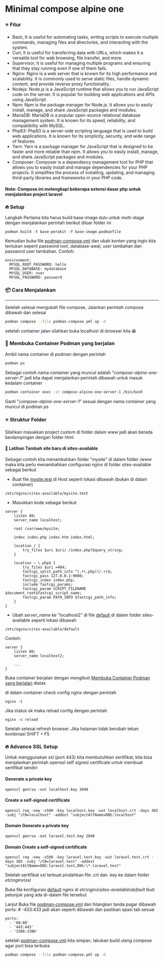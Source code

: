 # Minimal compose alpine one

### ⭐️ Fitur

-   Bash, It is useful for automating tasks, writing scripts to execute multiple commands, managing files and directories, and interacting with the system.
-   Curl, It is useful for transferring data with URLs, which makes it a versatile tool for web browsing, file transfer, and more.
-   Supervisor, It is useful for managing multiple programs and ensuring that they stay running even if one of them fails.
-   Nginx: Nginx is a web server that is known for its high performance and scalability. It is commonly used to serve static files, handle dynamic content, and provide reverse proxy functionality.
-   Nodejs: Node.js is a JavaScript runtime that allows you to run JavaScript code on the server. It is popular for building web applications and APIs using JavaScript.
-   Npm: Npm is the package manager for Node.js. It allows you to easily install, manage, and share JavaScript packages and modules.
-   MariaDB: MariaDB is a popular open-source relational database management system. It is known for its speed, reliability, and compatibility with MySQL.
-   Php83: Php83 is a server-side scripting language that is used to build web applications. It is known for its simplicity, security, and wide range of features.
-   Yarn: Yarn is a package manager for JavaScript that is designed to be faster and more reliable than npm. It allows you to easily install, manage, and share JavaScript packages and modules.
-   Composer: Composer is a dependency management tool for PHP that allows you to easily install and manage dependencies for your PHP projects. It simplifies the process of installing, updating, and managing third-party libraries and frameworks in your PHP code.

#### Note: Compose ini melengkapi beberapa extensi dasar php untuk menjalankan project laravel

### 🔥 Setup

Langkah Pertama kita harus build base-image dulu untuk multi-stage dengan menjalankan perintah berikut diluar folder ini

```
podman build -t base-perakit -f base-image.podmanfile
```

Kemudian buka file [podman-compose.yml](./podman-compose.yml) dan ubah konten yang ingin kita tentukan seperti password root, database-awal, user tambahan dan password user tambahan. Contoh:

```composefile
environment:
  MYSQL_ROOT_PASSWORD: hello
  MYSQL_DATABASE: mydatabase
  MYSQL_USER: user
  MYSQL_PASSWORD: password
```

### 📦 Cara Menjalankan

<hr>
Setelah selesai mengubah file compose, Jalankan perintah compose dibawah dan selesai

```bash
podman compose --file podman-compose.yml up -d
```

setelah container jalan silahkan buka localhost di-browser kita 😁

### 🫛 Membuka Container Podman yang berjalan

Ambil nama container di podman dengan perintah

```bash
podman ps
```

Sebagai contoh nama container yang muncul adalah "_compose-alpine-one-server-1_" jadi kita dapat menjalankan perintah dibawah untuk masuk kedalam container

```bash
podman container exec -it compose-alpine-one-server-1 /bin/bash
```

Ganti "_compose-alpine-one-server-1_" sesuai dengan nama container yang muncul di podman ps

### ⭐ Struktur Folder

Silahkan masukkan project custom di folder dalam www jadi akan berada berdampingan dengan folder html

#### 🚀 Latihan Tambah site baru di sites-available

Sebagai contoh kita menambahkan folder "mysite" di dalam folder _/www_ maka kita perlu menambahkan configurasi nginx di folder sites-available sebagai berikut

-   Buat file [mysite.test](/etc/nginx/sites-available/mysite.test) di Host seperti lokasi dibawah (bukan di dalam container)

```
/etc/nginx/sites-available/mysite.test
```

-   Masukkan kode sebagai berikut

```
server {
    listen 80;
    server_name localhost;

    root /var/www/mysite;

    index index.php index.htm index.html;

    location / {
        try_files $uri $uri/ /index.php?$query_string;
    }

    location ~ \.php$ {
        try_files $uri =404;
        fastcgi_split_path_info ^(.+\.php)(/.+)$;
        fastcgi_pass 127.0.0.1:9000;
        fastcgi_index index.php;
        include fastcgi_params;
        fastcgi_param SCRIPT_FILENAME $document_root$fastcgi_script_name;
        fastcgi_param PATH_INFO $fastcgi_path_info;
    }
}
```

-   Ubah _server_name_ ke "localhost2" di file [default](/etc/nginx/sites-available/default) di dalam folder sites-available seperti lokasi dibawah

```
/etc/nginx/sites-available/default
```

Contoh:

```
server {
    listen 80;
    server_name localhost2;

    ...
}
```

Buka container berjalan dengan mengikuti [Membuka Container Podman yang berjalan](#-Membuka-Container-Podman-yang-berjalan) diatas

di dalam container check config nginx dengan perintah

```
nginx -t
```

Jika status ok maka reload config dengan perintah

```
nginx -s reload
```

Setelah selesai refresh browser. Jika halaman tidak berubah tekan kombinasi SHIFT + F5

### 🔥 Advance SSL Setup

Untuk menggunakan ssl (port 443) kita membutuhkan sertifikat, kita bisa menjalankan perintah openssl self signed certificate untuk membuat sertifikat sendiri

#### Generate a private key

```
openssl genrsa -out localhost.key 2048
```

#### Create a self-signed certificate

```
openssl req -new -x509 -key localhost.key -out localhost.crt -days 365 -subj "/CN=localhost" -addext "subjectAltName=DNS:localhost"
```

#### Domain Generate a private key

```
openssl genrsa -out laravel.test.key 2048
```

#### Domain Create a self-signed certificate

```
openssl req -new -x509 -key laravel.test.key -out laravel.test.crt -days 365 -subj "/CN=laravel.test" -addext "subjectAltName=DNS:laravel.test,DNS:\*.laravel.test"
```

Setelah sertifikat ssl terbuat pindahkan file .crt dan .key ke dalam folder _etc\nginx\ssl_

Buka file konfigurasi [default](/etc/nginx/sites-available/default) nginx di _etc\nginx\sites-available\default_
Ikuti petunjuk yang ada di-dalam file tersebut

Lanjut Buka file [podman-compose.yml](/compose-alpine-one/podman-compose.yml) dan hilangkan tanda pagar dibawah ports: # -433:433 jadi akan seperti dibawah dan pastikan spasi tab sesuai

```composefile
ports:
  - '80:80'
  - '443:443'
  - '3306:3306'
```

setelah [podman-compose.yml](/compose-alpine-one/podman-compose.yml) kita simpan, lakukan build ulang compose agar port bisa terbuka

```bash
podman compose --file podman-compose.yml up -d
```
